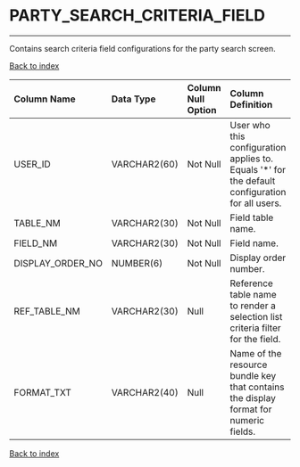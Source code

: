 # PARTY_SEARCH_CRITERIA_FIELD

---

Contains search criteria field configurations for the party search screen.

[Back to index](./index.md)

| Column Name      | Data Type    | Column Null Option   | Column Definition                                                                               |
|:-----------------|:-------------|:---------------------|:------------------------------------------------------------------------------------------------|
| USER_ID          | VARCHAR2(60) | Not Null             | User who this configuration applies to. Equals '*' for the default configuration for all users. |
| TABLE_NM         | VARCHAR2(30) | Not Null             | Field table name.                                                                               |
| FIELD_NM         | VARCHAR2(30) | Not Null             | Field name.                                                                                     |
| DISPLAY_ORDER_NO | NUMBER(6)    | Not Null             | Display order number.                                                                           |
| REF_TABLE_NM     | VARCHAR2(30) | Null                 | Reference table name to render a selection list criteria filter for the field.                  |
| FORMAT_TXT       | VARCHAR2(40) | Null                 | Name of the resource bundle key that contains the display format for numeric fields.            |

[Back to index](./index.md)